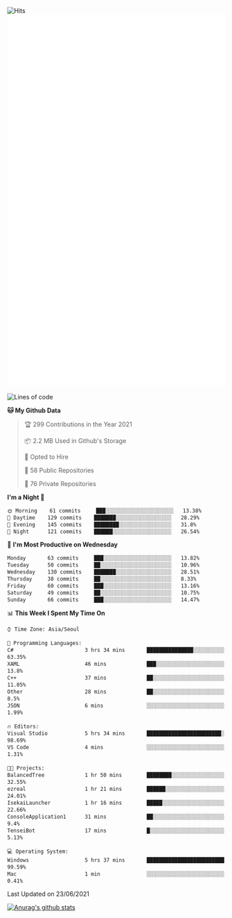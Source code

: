 ![Hits](https://hits.seeyoufarm.com/api/count/incr/badge.svg?url=https%3A%2F%2Fgithub.com%2Fkokose1234&count_bg=%2379C83D&title_bg=%23555555&icon=apple.svg&icon_color=%23E7E7E7&title=hits&edge_flat=false)
<br/>
![Metrics](https://github.com/kokose1234/kokose1234/blob/main/github-metrics.svg)

<!--START_SECTION:waka-->
![Lines of code](https://img.shields.io/badge/From%20Hello%20World%20I%27ve%20Written-13.2%20million%20lines%20of%20code-blue)

**🐱 My Github Data** 

> 🏆 299 Contributions in the Year 2021
 > 
> 📦 2.2 MB Used in Github's Storage 
 > 
> 💼 Opted to Hire
 > 
> 📜 58 Public Repositories 
 > 
> 🔑 76 Private Repositories  
 > 
**I'm a Night 🦉** 

```text
🌞 Morning    61 commits     ███░░░░░░░░░░░░░░░░░░░░░░   13.38% 
🌆 Daytime    129 commits    ███████░░░░░░░░░░░░░░░░░░   28.29% 
🌃 Evening    145 commits    ████████░░░░░░░░░░░░░░░░░   31.8% 
🌙 Night      121 commits    ██████░░░░░░░░░░░░░░░░░░░   26.54%

```
📅 **I'm Most Productive on Wednesday** 

```text
Monday       63 commits     ███░░░░░░░░░░░░░░░░░░░░░░   13.82% 
Tuesday      50 commits     ██░░░░░░░░░░░░░░░░░░░░░░░   10.96% 
Wednesday    130 commits    ███████░░░░░░░░░░░░░░░░░░   28.51% 
Thursday     38 commits     ██░░░░░░░░░░░░░░░░░░░░░░░   8.33% 
Friday       60 commits     ███░░░░░░░░░░░░░░░░░░░░░░   13.16% 
Saturday     49 commits     ██░░░░░░░░░░░░░░░░░░░░░░░   10.75% 
Sunday       66 commits     ███░░░░░░░░░░░░░░░░░░░░░░   14.47%

```


📊 **This Week I Spent My Time On** 

```text
⌚︎ Time Zone: Asia/Seoul

💬 Programming Languages: 
C#                       3 hrs 34 mins       ███████████████░░░░░░░░░░   63.35% 
XAML                     46 mins             ███░░░░░░░░░░░░░░░░░░░░░░   13.8% 
C++                      37 mins             ██░░░░░░░░░░░░░░░░░░░░░░░   11.05% 
Other                    28 mins             ██░░░░░░░░░░░░░░░░░░░░░░░   8.5% 
JSON                     6 mins              ░░░░░░░░░░░░░░░░░░░░░░░░░   1.99%

🔥 Editors: 
Visual Studio            5 hrs 34 mins       ████████████████████████░   98.69% 
VS Code                  4 mins              ░░░░░░░░░░░░░░░░░░░░░░░░░   1.31%

🐱‍💻 Projects: 
BalancedTree             1 hr 50 mins        ████████░░░░░░░░░░░░░░░░░   32.55% 
ezreal                   1 hr 21 mins        ██████░░░░░░░░░░░░░░░░░░░   24.01% 
IsekaiLauncher           1 hr 16 mins        █████░░░░░░░░░░░░░░░░░░░░   22.66% 
ConsoleApplication1      31 mins             ██░░░░░░░░░░░░░░░░░░░░░░░   9.4% 
TenseiBot                17 mins             █░░░░░░░░░░░░░░░░░░░░░░░░   5.13%

💻 Operating System: 
Windows                  5 hrs 37 mins       █████████████████████████   99.59% 
Mac                      1 min               ░░░░░░░░░░░░░░░░░░░░░░░░░   0.41%

```


 Last Updated on 23/06/2021
<!--END_SECTION:waka-->

[![Anurag's github stats](https://github-readme-stats.vercel.app/api?username=kokose1234&theme=dracula)](https://github.com/anuraghazra/github-readme-stats)



	
